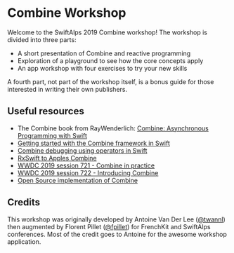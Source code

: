 # Combine Workshop

Welcome to the SwiftAlps 2019 Combine workshop! The workshop is divided into three parts:

- A short presentation of Combine and reactive programming
- Exploration of a playground to see how the core concepts apply
- An app workshop with four exercises to try your new skills

A fourth part, not part of the workshop itself, is a bonus guide for those interested in writing their own publishers.

## Useful resources

- The Combine book from RayWenderlich: [Combine: Asynchronous Programming with Swift](https://store.raywenderlich.com/products/combine-asynchronous-programming-with-swift)
- [Getting started with the Combine framework in Swift](https://www.avanderlee.com/swift/combine/)
- [Combine debugging using operators in Swift](https://www.avanderlee.com/swift/combine-swift/)
- [RxSwift to Apples Combine](https://medium.com/gett-engineering/rxswift-to-apples-combine-cheat-sheet-e9ce32b14c5b)
- [WWDC 2019 session 721 - Combine in practice](https://developer.apple.com/videos/play/wwdc2019/721/)
- [WWDC 2019 session 722 - Introducing Combine](https://developer.apple.com/videos/play/wwdc2019/722/)
- [Open Source implementation of Combine](https://github.com/broadwaylamb/OpenCombine)

## Credits

This workshop was originally developed by Antoine Van Der Lee ([@twannl](https://twitter.com/twannl)) then augmented by Florent Pillet ([@fpillet](https://twitter.com/fpillet)) for FrenchKit and SwiftAlps conferences. Most of the credit goes to Antoine for the awesome workshop application.
